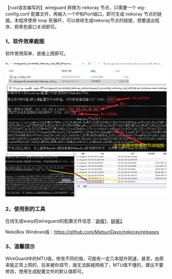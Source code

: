 【rust语言编写的】wireguard 转换为 nekoray 节点，只需要一个 wg-config.conf 配置文件，再输入一个IP和Port端口，即可生成 nekoray 节点的链接。本程序使用 loop 死循环，可以继续生成nekoray节点的链接，想要退出程序，把黑色窗口关闭即可。

### 1、软件效果截图

软件使用简单，直接上图即可。

<img src="images\Snipaste_2023-09-14_17-28-52.png" />

<img src="images\Snipaste_2023-09-14_17-33-28.png" />

### 2、使用到的工具

在线生成warp的wireguard的配置文件信息：[链接1](https://replit.com/@alialma/WARP-Wireguard-Register)、[链接2](https://replit.com/@kelekekou8/WARPconfig-youtubeBu-Yi-Yang-De-Qiang-Ge)

NekoBox Windows版：https://github.com/MatsuriDayo/nekoray/releases

### 3、温馨提示

WireGuard中的MTU值，修改不同的值，可能有一定几率提升网速，甚至，由原来能正常上网的，后来被你调节，就无法联接网络了，MTU值不懂的，建议不要修改，使用生成配置文件的默认值即可。

